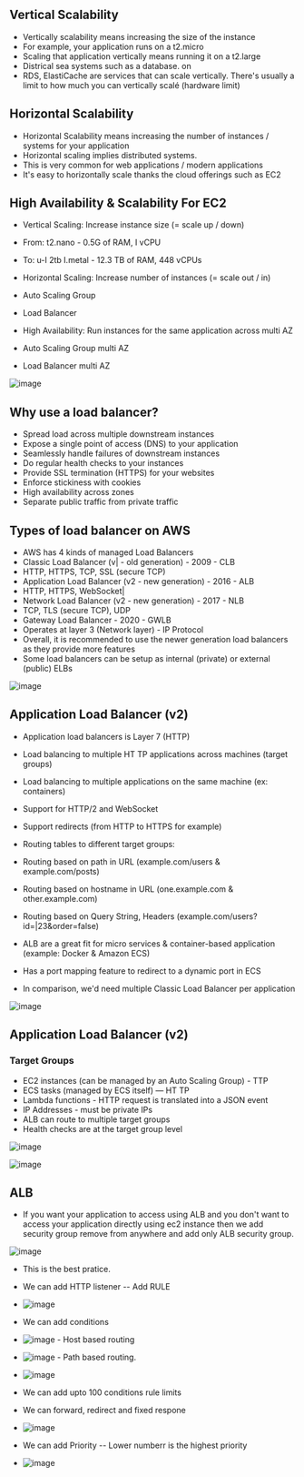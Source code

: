Vertical Scalability
--
- Vertically scalability means increasing the size
of the instance
- For example, your application runs on a
t2.micro
- Scaling that application vertically means
running it on a t2.large
- Districal sea systems such as a database. on
- RDS, ElastiCache are services that can scale
vertically.
 There's usually a limit to how much you can
vertically scalé (hardware limit)

Horizontal Scalability
--
- Horizontal Scalability means increasing the
number of instances / systems for your
application
- Horizontal scaling implies distributed systems.
- This is very common for web applications /
modern applications
- It's easy to horizontally scale thanks the cloud
offerings such as EC2

High Availability & Scalability For EC2
--
- Vertical Scaling: Increase instance size (= scale up / down)
- From: t2.nano - 0.5G of RAM, I vCPU
- To: u-I 2tb I.metal - 12.3 TB of RAM, 448 vCPUs
  
- Horizontal Scaling: Increase number of instances (= scale out / in)
- Auto Scaling Group
- Load Balancer
  
- High Availability: Run instances for the same application across multi AZ
- Auto Scaling Group multi AZ
- Load Balancer multi AZ

![image](https://github.com/pavankumar0077/aws-sol-architect/assets/40380941/dcc0ccd2-e842-442a-b3b9-64dfa39b0daf)

Why use a load balancer?
--
- Spread load across multiple downstream instances
- Expose a single point of access (DNS) to your application
- Seamlessly handle failures of downstream instances
- Do regular health checks to your instances
- Provide SSL termination (HTTPS) for your websites
- Enforce stickiness with cookies
- High availability across zones
- Separate public traffic from private traffic

Types of load balancer on AWS
--
- AWS has 4 kinds of managed Load Balancers
- Classic Load Balancer (v| - old generation) - 2009 - CLB
- HTTP, HTTPS, TCP, SSL (secure TCP)
- Application Load Balancer (v2 - new generation) - 2016 - ALB
- НТТР, HTTPS, WebSocket|
- Network Load Balancer (v2 - new generation) - 2017 - NLB
- TCP, TLS (secure TCP), UDP
- Gateway Load Balancer - 2020 - GWLB
- Operates at layer 3 (Network layer) - IP Protocol
- Overall, it is recommended to use the newer generation load balancers as they provide more features
- Some load balancers can be setup as internal (private) or external (public) ELBs

![image](https://github.com/pavankumar0077/aws-sol-architect/assets/40380941/1b0a4e24-3a66-41a6-9362-f7a24f003963)

Application Load Balancer (v2)
--
- Application load balancers is Layer 7 (HTTP)
- Load balancing to multiple HT TP applications across machines
(target groups)
- Load balancing to multiple applications on the same machine
(ex: containers)
- Support for HTTP/2 and WebSocket
- Support redirects (from HTTP to HTTPS for example)

- Routing tables to different target groups:
- Routing based on path in URL (example.com/users & example.com/posts)
- Routing based on hostname in URL (one.example.com & other.example.com)
- Routing based on Query String, Headers
(example.com/users?id=|23&order=false)
- ALB are a great fit for micro services & container-based application
(example: Docker & Amazon ECS)
- Has a port mapping feature to redirect to a dynamic port in ECS
- In comparison, we'd need multiple Classic Load Balancer per application

![image](https://github.com/pavankumar0077/aws-sol-architect/assets/40380941/d5a585da-db4b-44cb-b5cb-d7dc804d216c)

Application Load Balancer (v2)
--
### Target Groups
- EC2 instances (can be managed by an Auto Scaling Group) - TTP
- ECS tasks (managed by ECS itself) — HT TP
- Lambda functions - HTTP request is translated into a JSON event
- IP Addresses - must be private IPs
- ALB can route to multiple target groups
- Health checks are at the target group level

![image](https://github.com/pavankumar0077/aws-sol-architect/assets/40380941/527209cf-8b8d-438c-a6c5-5608f8bd51f6)

![image](https://github.com/pavankumar0077/aws-sol-architect/assets/40380941/f4298e07-0f56-4fe2-9d15-0b164eb7f5d9)

ALB
--
- If you want your application to access using ALB and you don't want to access your application directly using ec2 instance then we add security group remove from anywhere and add only ALB security group.

![image](https://github.com/pavankumar0077/aws-sol-architect/assets/40380941/7be52079-6efa-4d46-8a81-9c38ebdf752e)

- This is the best pratice.

- We can add HTTP listener -- Add RULE
- ![image](https://github.com/pavankumar0077/aws-sol-architect/assets/40380941/15c9b923-0231-4d39-ae94-de441c26ed10)
- We can add conditions
- ![image](https://github.com/pavankumar0077/aws-sol-architect/assets/40380941/5cf297f8-6e4a-4b2c-ac21-c965194c7015) - Host based routing
- ![image](https://github.com/pavankumar0077/aws-sol-architect/assets/40380941/640cab24-ee3b-4d4e-ae07-b608faab6e3c) - Path based routing.
- ![image](https://github.com/pavankumar0077/aws-sol-architect/assets/40380941/1207f31e-259f-4bc5-8f88-faa257127f5e)
- We can add upto 100 conditions rule limits
- We can forward, redirect and fixed respone
- ![image](https://github.com/pavankumar0077/aws-sol-architect/assets/40380941/8f3efef2-8335-4d3f-8208-3f6b0008c403)
- We can add Priority -- Lower numberr is the highest priority
- ![image](https://github.com/pavankumar0077/aws-sol-architect/assets/40380941/486fa5cf-bca1-4243-bfc5-bc0845495dfd)


